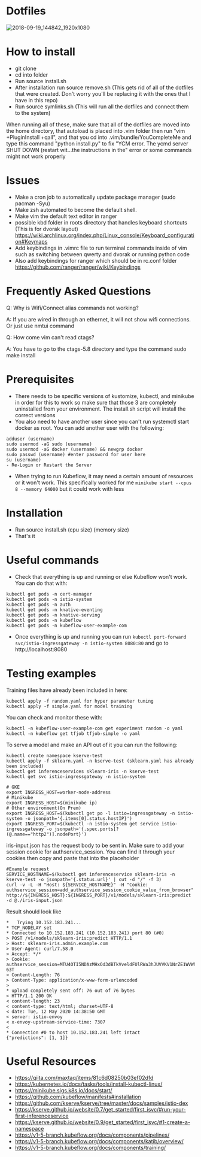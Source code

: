 # Dotfiles

![2018-09-19_144842_1920x1080](https://user-images.githubusercontent.com/30446022/45889706-1ed44180-bd8f-11e8-9a9e-07ef7399dd8b.png)

# How to install

- git clone 
- cd into folder
- Run source install.sh
- After installation run source remove.sh (This gets rid of all of the dotfiles that were created. Don't worry you'll be replacing it with the ones that I have in this repo)
- Run source symlinks.sh (This will run all the dotfiles and connect them to the system)

When running all of these, make sure that all of the dotfiles are moved into the home directory, that autoload is placed into .vim folder then run "vim +PluginInstall +qall", and that you cd into .vim/bundle/YouCompleteMe and type this command "python install.py" to fix "YCM error. The ycmd server SHUT DOWN (restart wit…the instructions in the" error or some commands might not work properly

# Issues
- Make a cron job to automatically update package manager (sudo pacman -Syu)
- Make zsh automated to become the default shell.
- Make vim the default text editor in ranger
- possible kbd folder in roots directory that handles keyboard shortcuts (This is for dvorak layout) https://wiki.archlinux.org/index.php/Linux_console/Keyboard_configuration#Keymaps
- Add keybindings in .vimrc file to run terminal commands inside of vim such as switching between qwerty and dvorak or running python code
- Also add keybindings for ranger which should be in rc.conf folder https://github.com/ranger/ranger/wiki/Keybindings

# Frequently Asked Questions

Q: Why is Wifi/Connect alias commands not working? 

A: If you are wired in through an ethernet, it will not show wifi connections. Or just use nmtui command

Q: How come vim can't read ctags?

A: You have to go to the ctags-5.8 directory and type the command sudo make install

# Prerequisites 

- There needs to be specific versions of kustomize, kubectl, and minikube in order for this to work so make sure that those 3 are completely uninstalled from your environment. The install.sh script will install the correct versions
- You also need to have another user since you can't run systemctl start docker as root. You can add another user with the following: 
``` 
adduser (username)
sudo usermod -aG sudo (username)
sudo usermod -aG docker (username) && newgrp docker
sudo passwd (username) #enter password for user here
su (username) 
- Re-Login or Restart the Server
```
- When trying to run Kubeflow, it may need a certain amount of resources or it won't work. This specifically worked for me ```minikube start --cpus 8 --memory 64000``` but it could work with less 

# Installation

- Run source install.sh (cpu size) (memory size)
- That's it 

# Useful commands 

- Check that everything is up and running or else Kubeflow won't work. You can do that with: 
```
kubectl get pods -n cert-manager
kubectl get pods -n istio-system
kubectl get pods -n auth
kubectl get pods -n knative-eventing
kubectl get pods -n knative-serving
kubectl get pods -n kubeflow
kubectl get pods -n kubeflow-user-example-com
```
- Once everything is up and running you can run ```kubectl port-forward svc/istio-ingressgateway -n istio-system 8080:80``` and go to http://localhost:8080

# Testing examples 

Training files have already been included in here:

```
kubectl apply -f random.yaml for hyper parameter tuning
kubectl apply -f simple.yaml for model training
```

You can check and monitor these with:

```
kubectl -n kubeflow-user-example-com get experiment random -o yaml
kubectl -n kubeflow get tfjob tfjob-simple -o yaml 
```

To serve a model and make an API out of it you can run the following: 

``` 
kubectl create namespace kserve-test
kubectl apply -f sklearn.yaml -n kserve-test (sklearn.yaml has already been included) 
kubectl get inferenceservices sklearn-iris -n kserve-test
kubectl get svc istio-ingressgateway -n istio-system
```
```
# GKE
export INGRESS_HOST=worker-node-address
# Minikube
export INGRESS_HOST=$(minikube ip)
# Other environment(On Prem)
export INGRESS_HOST=$(kubectl get po -l istio=ingressgateway -n istio-system -o jsonpath='{.items[0].status.hostIP}')
export INGRESS_PORT=$(kubectl -n istio-system get service istio-ingressgateway -o jsonpath='{.spec.ports[?(@.name=="http2")].nodePort}')
```

iris-input.json has the request body to be sent in. Make sure to add your session cookie for authservice_session. You can find it through your cookies then copy and paste that into the placeholder 

```
#Example request
SERVICE_HOSTNAME=$(kubectl get inferenceservice sklearn-iris -n kserve-test -o jsonpath='{.status.url}' | cut -d "/" -f 3)
curl -v -L -H "Host: ${SERVICE_HOSTNAME}" -H "Cookie: authservice_session=add_authservice_session_cookie_value_from_browser" http://${INGRESS_HOST}:${INGRESS_PORT}/v1/models/sklearn-iris:predict -d @./iris-input.json
```

Result should look like 

```
*   Trying 10.152.183.241...
* TCP_NODELAY set
* Connected to 10.152.183.241 (10.152.183.241) port 80 (#0)
> POST /v1/models/sklearn-iris:predict HTTP/1.1
> Host: sklearn-iris.admin.example.com
> User-Agent: curl/7.58.0
> Accept: */*
> Cookie: authservice_session=MTU4OTI5NDAzMHxOd3dBTkVveldFUlRWa3hJUVVKV1NrZE1WVWhCVmxSS05GRTFSMGhaVmtWR1JrUlhSRXRRUmtnMVRrTkpUekpOTTBOSFNGcElXRkU9fLgsofp8amFkZv4N4gnFUGjCePgaZPAU20ylfr8J-63T
> Content-Length: 76
> Content-Type: application/x-www-form-urlencoded
> 
* upload completely sent off: 76 out of 76 bytes
< HTTP/1.1 200 OK
< content-length: 23
< content-type: text/html; charset=UTF-8
< date: Tue, 12 May 2020 14:38:50 GMT
< server: istio-envoy
< x-envoy-upstream-service-time: 7307
< 
* Connection #0 to host 10.152.183.241 left intact
{"predictions": [1, 1]}
```

# Useful Resources 

- https://qiita.com/maxtaq/items/81c6d08250b03ef02dfd
- https://kubernetes.io/docs/tasks/tools/install-kubectl-linux/
- https://minikube.sigs.k8s.io/docs/start/
- https://github.com/kubeflow/manifests#installation
- https://github.com/kserve/kserve/tree/master/docs/samples/istio-dex
- https://kserve.github.io/website/0.7/get_started/first_isvc/#run-your-first-inferenceservice
- https://kserve.github.io/website/0.9/get_started/first_isvc/#1-create-a-namespace
- https://v1-5-branch.kubeflow.org/docs/components/pipelines/
- https://v1-5-branch.kubeflow.org/docs/components/katib/overview/
- https://v1-5-branch.kubeflow.org/docs/components/training/
